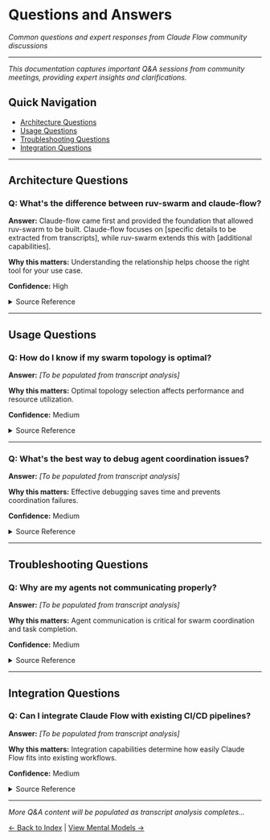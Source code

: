 # Questions and Answers

*Common questions and expert responses from Claude Flow community discussions*

---

*This documentation captures important Q&A sessions from community meetings, providing expert insights and clarifications.*

## Quick Navigation
- [Architecture Questions](#architecture-questions)
- [Usage Questions](#usage-questions)
- [Troubleshooting Questions](#troubleshooting-questions)
- [Integration Questions](#integration-questions)

---

## Architecture Questions

### Q: What's the difference between ruv-swarm and claude-flow?

**Answer:** Claude-flow came first and provided the foundation that allowed ruv-swarm to be built. Claude-flow focuses on [specific details to be extracted from transcripts], while ruv-swarm extends this with [additional capabilities].

**Why this matters:** Understanding the relationship helps choose the right tool for your use case.

**Confidence:** High

<details>
<summary>Source Reference</summary>

> "What's the difference between ruv-swarm and claude-flow? claude-flow came first, and allowed ruv-swarm to be built..."

Source: `spec.md:61-62`
</details>

---

## Usage Questions

### Q: How do I know if my swarm topology is optimal?

**Answer:** *[To be populated from transcript analysis]*

**Why this matters:** Optimal topology selection affects performance and resource utilization.

**Confidence:** Medium

<details>
<summary>Source Reference</summary>

*[To be populated from transcript analysis]*

Source: `[pending_analysis]`
</details>

---

### Q: What's the best way to debug agent coordination issues?

**Answer:** *[To be populated from transcript analysis]*

**Why this matters:** Effective debugging saves time and prevents coordination failures.

**Confidence:** Medium

<details>
<summary>Source Reference</summary>

*[To be populated from transcript analysis]*

Source: `[pending_analysis]`
</details>

---

## Troubleshooting Questions

### Q: Why are my agents not communicating properly?

**Answer:** *[To be populated from transcript analysis]*

**Why this matters:** Agent communication is critical for swarm coordination and task completion.

**Confidence:** Medium

<details>
<summary>Source Reference</summary>

*[To be populated from transcript analysis]*

Source: `[pending_analysis]`
</details>

---

## Integration Questions

### Q: Can I integrate Claude Flow with existing CI/CD pipelines?

**Answer:** *[To be populated from transcript analysis]*

**Why this matters:** Integration capabilities determine how easily Claude Flow fits into existing workflows.

**Confidence:** Medium

<details>
<summary>Source Reference</summary>

*[To be populated from transcript analysis]*

Source: `[pending_analysis]`
</details>

---

*More Q&A content will be populated as transcript analysis completes...*

[← Back to Index](README.md) | [View Mental Models →](mental-models.md)